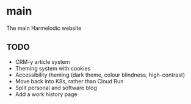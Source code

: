 # main

The main Harmelodic website

## TODO

- CRM-y article system
- Theming system with cookies
- Accessibility theming (dark theme, colour blindness, high-contrast)
- Move back into K8s, rather than Cloud Run
- Split personal and software blog
- Add a work history page
